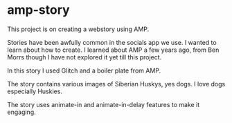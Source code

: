 # amp-story

This project is on creating a webstory using AMP.

Stories have been awfully common in the socials app we use. I wanted to learn about how to create.
I learned about AMP a few years ago, from Ben Morrs though I have not explored it yet till this project.

In this story I used Glitch and a boiler plate from AMP.

The story contains various images of Siberian Huskys, yes dogs. I love dogs especially Huskies.

The story uses animate-in and animate-in-delay features to make it engaging.


